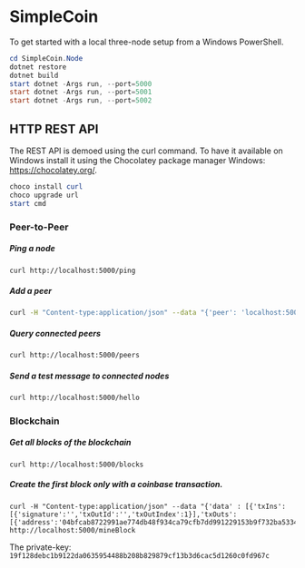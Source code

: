 # SimpleCoin

To get started with a local three-node setup from a Windows PowerShell.

```powershell
cd SimpleCoin.Node
dotnet restore
dotnet build
start dotnet -Args run, --port=5000
start dotnet -Args run, --port=5001
start dotnet -Args run, --port=5002
```

## HTTP REST API

The REST API is demoed using the curl command. To have it available on Windows install
it using the Chocolatey package manager Windows: https://chocolatey.org/.

```powershell
choco install curl
choco upgrade url
start cmd
```

### Peer-to-Peer

##### Ping a node

```bash
curl http://localhost:5000/ping
```

##### Add a peer

```bash
curl -H "Content-type:application/json" --data "{'peer': 'localhost:5001'}" http://localhost:5000/addPeer
```

##### Query connected peers

```bash
curl http://localhost:5000/peers
``` 

##### Send a test message to connected nodes

```bash
curl http://localhost:5000/hello
```

### Blockchain


##### Get all blocks of the blockchain

```
curl http://localhost:5000/blocks
```

##### Create the first block only with a coinbase transaction.

```
curl -H "Content-type:application/json" --data "{'data' : [{'txIns':[{'signature':'','txOutId':'','txOutIndex':1}],'txOuts':[{'address':'04bfcab8722991ae774db48f934ca79cfb7dd991229153b9f732ba5334aafcd8e7266e47076996b55a14bf9913ee3145ce0cfc1372ada8ada74bd287450313534a','amount':50}],'id':'f089e8113094fab66b511402ecce021d0c1f664a719b5df1652a24d532b2f749'}]}' http://localhost:5000/mineBlock
``` 

The private-key: ```19f128debc1b9122da0635954488b208b829879cf13b3d6cac5d1260c0fd967c```